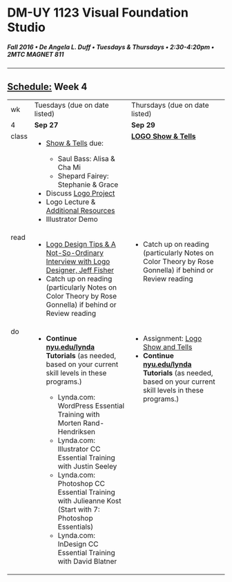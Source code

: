 # DM-UY 1123 Visual Foundation Studio
##### Fall 2016 • De Angela L. Duff • Tuesdays & Thursdays • 2:30-4:20pm • 2MTC MAGNET 811 
---
## [Schedule:](dm1123_schedule_overview.md) Week 4

<table>
<tr>
<td>wk</td>
<td>Tuesdays (due on date listed)</td>
<td>Thursdays (due on date listed)</td>
</tr>
<tr>
  <td valign="top">4</td>
  <td valign="top" width="48%"><strong>Sep 27</strong></td>
  <td valign="top" width="48%"><strong>Sep 29</strong></td>
</tr>
<tr>

<td valign="top">class</td>
  <td valign="top" width="48%">
  <ul>
  <li><a href="assigned_creator_show_and_tells.md">Show &amp; Tells</a> due:</li>
    <ul>
     <li>Saul Bass: Alisa &amp; Cha Mi</li>
    <li>Shepard Fairey: Stephanie &amp; Grace</li>
    </ul>
  <li>Discuss <a href="dm1123vfs_projects_logo.md">Logo Project</a></li>
  <li>Logo Lecture &amp; <a href="dm1123_vfs_recommended_resources.md">Additional Resources</a></li>
  <li>Illustrator Demo</li>
  </ul>
  </td>
  
  <td valign="top" width="48%"><strong><a href="dm1123vfs_projects_logo.md">LOGO Show & Tells</a></strong>

  </td>
</tr>

<!-- read -->
<tr>
  <td valign="top">read</td>
  
  <td valign="top">
  <ul>
  <li><a href="http://justcreative.com/2008/05/03/logo-design-tips-process-jeff-fisher-interview/" target="_blank">Logo Design Tips &amp; A Not-So-Ordinary Interview with Logo Designer, Jeff Fisher</a></li>
  <li>Catch up on reading (particularly Notes on Color Theory by Rose Gonnella) if behind or Review reading</li>
  </ul></td>
 
  <td valign="top">
  <ul>
  
  <li>Catch up on reading (particularly Notes on Color Theory by Rose Gonnella) if behind or Review reading</li>
  </ul>
  </td>
</tr>

<!-- do -->
<tr>
  <td valign="top">do</td>
  
  

<td valign="top">
  <ul>
  
  <li><strong> Continue <a href="http://nyu.edu/lynda" target="_blank">nyu.edu/lynda</a> Tutorials</strong> (as needed, based on your current skill levels in these programs.)</li>
  <ul>
  <li>Lynda.com: WordPress Essential Training with Morten Rand-Hendriksen</li>
  <li>Lynda.com: Illustrator CC Essential Training with Justin Seeley</li>
  <li>Lynda.com: Photoshop CC Essential Training with Julieanne Kost (Start with 7: Photoshop Essentials)</li>
  <li>Lynda.com: InDesign CC Essential Training with David Blatner</li>
  </ul></ul></td>

<td valign="top">
  <ul>

  <li>Assignment: <a href="dm1123vfs_projects_logo.md">Logo Show and Tells</a></li>

  <li><strong>Continue <a href="http://nyu.edu/lynda">nyu.edu/lynda</a> Tutorials</strong> (as needed, based on your current skill levels in these programs.)</li>
  </ul></td>
</tr>
</table>

